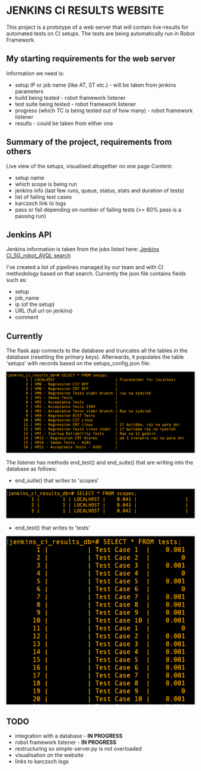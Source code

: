 # JENKINS CI RESULTS WEBSITE

This project is a prototype of a web server that will contain live-results for automated tests on CI setups.
The tests are being automatically run in Robot Framework.

## My starting requirements for the web server

Information we need is:

- setup IP or job name (like AT, ST etc.) - will be taken from jenkins parameters
- build being tested - robot framework listener
- test suite being tested - robot framework listener
- progress (which TC is being tested out of how many) - robot framework listener
- results - could be taken from either one

## Summary of the project, requirements from others

Live view of the setups, visualised altogether on one page
Content:

- setup name
- which scope is being run
- jenkins info (last few runs, queue, status, stats and duration of tests)
- list of failing test cases
- karczoch link to logs
- pass or fail depending on number of failing tests (>= 80% pass is a passing run)

## Jenkins API

Jenkins information is taken from the jobs listed here:
[Jenkins CI_5G_robot_AVQL search](http://janusz.emea.nsn-net.net:8080/search/?q=CI_5G_robot_AVQL_&Jenkins-Crumb=2f226643baba61453f6c7e39cc93d6e2e4bd376e90ab2944b3f04fdc6daa0942)

I've created a list of pipelines managed by our team and with CI methodology based on that search.
Currently the json file contains fields such as:

- setup
- job_name
- ip (of the setup)
- URL (full url on jenkins)
- comment

## Currently

The flask app connects to the database and truncates all the tables in the database (resetting the primary keys).
Afterwards, it populates the table 'setups' with records based on the setups_config.json file:

![setups table](media/setups_table.png)

The listener has methods end_test() and end_suite() that are writing into the database as follows:

- end_suite() that writes to 'scopes'

![scopes table](media/scopes_table.png)

- end_test() that writes to 'tests'

![tests table](media/tests_table.png)

## TODO

- integration with a database - **IN PROGRESS**
- robot framework listener - **IN PROGRESS**
- restructuring so simple-server.py is not overloaded
- visualisation on the website
- links to karczoch logs
